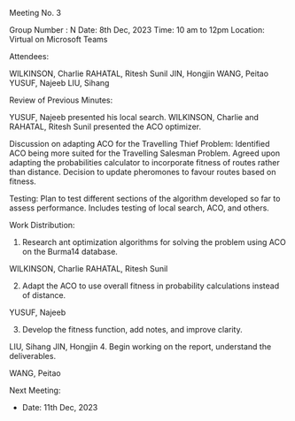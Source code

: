 Meeting No. 3

Group Number : N 
Date: 8th Dec, 2023
Time:  10 am to 12pm
Location: Virtual on Microsoft Teams

Attendees:

WILKINSON, Charlie
RAHATAL, Ritesh Sunil
JIN, Hongjin
WANG, Peitao
YUSUF, Najeeb
LIU, Sihang

Review of Previous Minutes:

YUSUF, Najeeb presented his local search.
WILKINSON, Charlie and RAHATAL, Ritesh Sunil presented the ACO optimizer.

Discussion on adapting ACO for the Travelling Thief Problem:
Identified ACO being more suited for the Travelling Salesman Problem.
Agreed upon adapting the probabilities calculator to incorporate fitness of routes rather than distance.
Decision to update pheromones to favour routes based on fitness.

Testing:
Plan to test different sections of the algorithm developed so far to assess performance.
Includes testing of local search, ACO, and others.

Work Distribution:

1. Research ant optimization algorithms for solving the problem using ACO on the Burma14 database.

WILKINSON, Charlie
RAHATAL, Ritesh Sunil

2. Adapt the ACO to use overall fitness in probability calculations instead of distance.

YUSUF, Najeeb

3. Develop the fitness function, add notes, and improve clarity.

LIU, Sihang
JIN, Hongjin
4. Begin working on the report, understand the deliverables.

WANG, Peitao


Next Meeting:
- Date: 11th Dec, 2023
     
   
     
